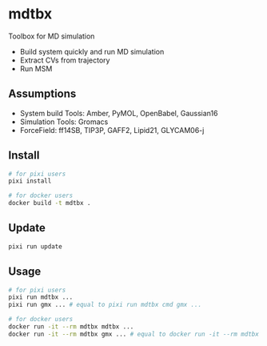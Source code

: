 # mdtbx
Toolbox for MD simulation

- Build system quickly and run MD simulation
- Extract CVs from trajectory
- Run MSM

## Assumptions
- System build Tools: Amber, PyMOL, OpenBabel, Gaussian16
- Simulation Tools: Gromacs
- ForceField: ff14SB, TIP3P, GAFF2, Lipid21, GLYCAM06-j

## Install
~~~bash
# for pixi users
pixi install

# for docker users
docker build -t mdtbx .
~~~

## Update
```bash
pixi run update
```

## Usage
~~~bash
# for pixi users
pixi run mdtbx ...
pixi run gmx ... # equal to pixi run mdtbx cmd gmx ...

# for docker users
docker run -it --rm mdtbx mdtbx ...
docker run -it --rm mdtbx gmx ... # equal to docker run -it --rm mdtbx mdtbx cmd gmx ...
~~~
